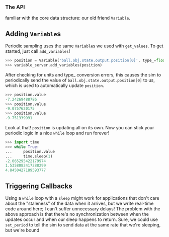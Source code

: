### The API

 familiar with the core data structure: our old friend `Variable`.

## Adding `Variable`s
Periodic sampling uses the same `Variable`s we used with `get_values`. To get started, just call `add_variables`!

```python
>>> position = Variable('ball.obj.state.output.position[0]', type_=float)
>>> variable_server.add_variables(position)
```

After checking for units and type_ conversion errors, this causes the sim to periodically send the value of `ball.obj.state.output.position[0]` to us, which is used to automatically update `position`.

```python
>>> position.value
-7.24269488786
>>> position.value
-9.0757620175
>>> position.value
-9.751339991
```

Look at that! `position` is updating all on its own. Now you can stick your periodic logic in a nice `while` loop and run forever!

```python
>>> import time
>>> while True:
...     position.value
...     time.sleep(1)
-2.065295422179974
1.5358082417288299
4.8450427189593777
```

## Triggering Callbacks
Using a `while` loop with a `sleep` might work for applications that don't care about the "staleness" of the data when it arrives, but we write real-time code around here; I can't suffer unnecessary delays! The problem with the above approach is that there's no synchronization between when the updates occur and when our sleep happens to return. Sure, we could use `set_period` to tell the sim to send data at the same rate that we're sleeping, but we're bound
